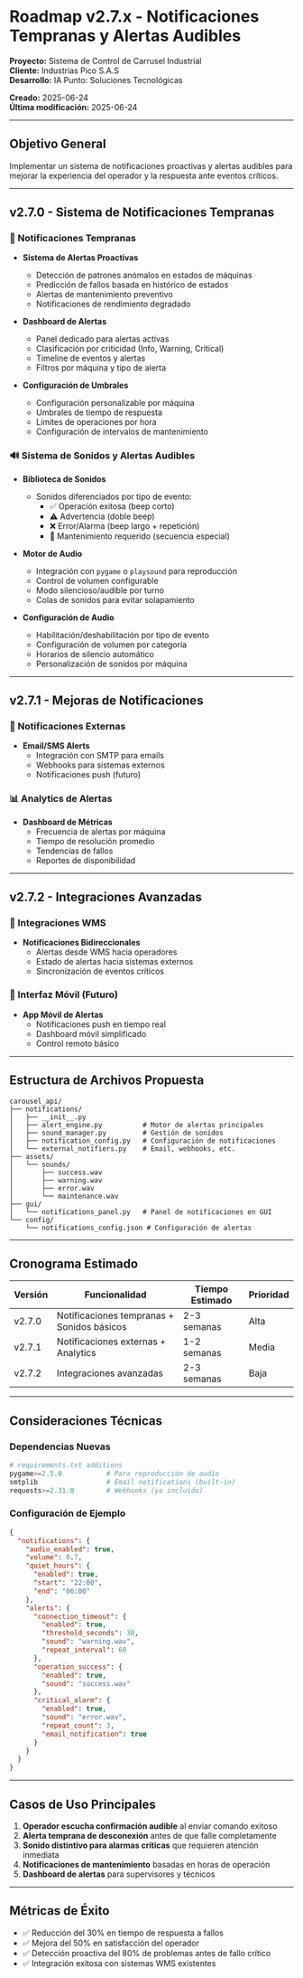 # Roadmap v2.7.x - Notificaciones Tempranas y Alertas Audibles

**Proyecto:** Sistema de Control de Carrusel Industrial  
**Cliente:** Industrias Pico S.A.S  
**Desarrollo:** IA Punto: Soluciones Tecnológicas  

**Creado:** 2025-06-24  
**Última modificación:** 2025-06-24  

---

## Objetivo General

Implementar un sistema de notificaciones proactivas y alertas audibles para mejorar la experiencia del operador y la respuesta ante eventos críticos.

---

## v2.7.0 - Sistema de Notificaciones Tempranas

### 🔔 Notificaciones Tempranas

- **Sistema de Alertas Proactivas**
  - Detección de patrones anómalos en estados de máquinas
  - Predicción de fallos basada en histórico de estados
  - Alertas de mantenimiento preventivo
  - Notificaciones de rendimiento degradado

- **Dashboard de Alertas**
  - Panel dedicado para alertas activas
  - Clasificación por criticidad (Info, Warning, Critical)
  - Timeline de eventos y alertas
  - Filtros por máquina y tipo de alerta

- **Configuración de Umbrales**
  - Configuración personalizable por máquina
  - Umbrales de tiempo de respuesta
  - Límites de operaciones por hora
  - Configuración de intervalos de mantenimiento

### 🔊 Sistema de Sonidos y Alertas Audibles

- **Biblioteca de Sonidos**
  - Sonidos diferenciados por tipo de evento:
    - ✅ Operación exitosa (beep corto)
    - ⚠️ Advertencia (doble beep)
    - ❌ Error/Alarma (beep largo + repetición)
    - 🔧 Mantenimiento requerido (secuencia especial)

- **Motor de Audio**
  - Integración con `pygame` o `playsound` para reproducción
  - Control de volumen configurable
  - Modo silencioso/audible por turno
  - Colas de sonidos para evitar solapamiento

- **Configuración de Audio**
  - Habilitación/deshabilitación por tipo de evento
  - Configuración de volumen por categoría
  - Horarios de silencio automático
  - Personalización de sonidos por máquina

---

## v2.7.1 - Mejoras de Notificaciones

### 📧 Notificaciones Externas

- **Email/SMS Alerts**
  - Integración con SMTP para emails
  - Webhooks para sistemas externos
  - Notificaciones push (futuro)

### 📊 Analytics de Alertas

- **Dashboard de Métricas**
  - Frecuencia de alertas por máquina
  - Tiempo de resolución promedio
  - Tendencias de fallos
  - Reportes de disponibilidad

---

## v2.7.2 - Integraciones Avanzadas

### 🔗 Integraciones WMS

- **Notificaciones Bidireccionales**
  - Alertas desde WMS hacia operadores
  - Estado de alertas hacia sistemas externos
  - Sincronización de eventos críticos

### 📱 Interfaz Móvil (Futuro)

- **App Móvil de Alertas**
  - Notificaciones push en tiempo real
  - Dashboard móvil simplificado
  - Control remoto básico

---

## Estructura de Archivos Propuesta

```
carousel_api/
├── notifications/
│   ├── __init__.py
│   ├── alert_engine.py          # Motor de alertas principales
│   ├── sound_manager.py         # Gestión de sonidos
│   ├── notification_config.py   # Configuración de notificaciones
│   └── external_notifiers.py    # Email, webhooks, etc.
├── assets/
│   └── sounds/
│       ├── success.wav
│       ├── warning.wav
│       ├── error.wav
│       └── maintenance.wav
├── gui/
│   └── notifications_panel.py   # Panel de notificaciones en GUI
└── config/
    └── notifications_config.json # Configuración de alertas
```

---

## Cronograma Estimado

| Versión | Funcionalidad | Tiempo Estimado | Prioridad |
|---------|---------------|-----------------|-----------|
| v2.7.0  | Notificaciones tempranas + Sonidos básicos | 2-3 semanas | Alta |
| v2.7.1  | Notificaciones externas + Analytics | 1-2 semanas | Media |
| v2.7.2  | Integraciones avanzadas | 2-3 semanas | Baja |

---

## Consideraciones Técnicas

### Dependencias Nuevas

```python
# requirements.txt additions
pygame>=2.5.0           # Para reproducción de audio
smtplib                 # Email notifications (built-in)
requests>=2.31.0        # Webhooks (ya incluido)
```

### Configuración de Ejemplo

```json
{
  "notifications": {
    "audio_enabled": true,
    "volume": 0.7,
    "quiet_hours": {
      "enabled": true,
      "start": "22:00",
      "end": "06:00"
    },
    "alerts": {
      "connection_timeout": {
        "enabled": true,
        "threshold_seconds": 30,
        "sound": "warning.wav",
        "repeat_interval": 60
      },
      "operation_success": {
        "enabled": true,
        "sound": "success.wav"
      },
      "critical_alarm": {
        "enabled": true,
        "sound": "error.wav",
        "repeat_count": 3,
        "email_notification": true
      }
    }
  }
}
```

---

## Casos de Uso Principales

1. **Operador escucha confirmación audible** al enviar comando exitoso
2. **Alerta temprana de desconexión** antes de que falle completamente
3. **Sonido distintivo para alarmas críticas** que requieren atención inmediata
4. **Notificaciones de mantenimiento** basadas en horas de operación
5. **Dashboard de alertas** para supervisores y técnicos

---

## Métricas de Éxito

- ✅ Reducción del 30% en tiempo de respuesta a fallos
- ✅ Mejora del 50% en satisfacción del operador
- ✅ Detección proactiva del 80% de problemas antes de fallo crítico
- ✅ Integración exitosa con sistemas WMS existentes
